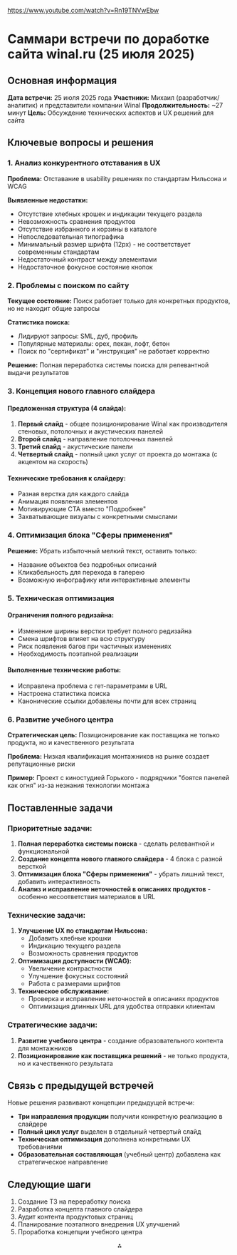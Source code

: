 https://www.youtube.com/watch?v=Rn19TNVwEbw

# Саммари встречи по доработке сайта winal.ru (25 июля 2025)

## Основная информация

**Дата встречи:** 25 июля 2025 года
**Участники:** Михаил (разработчик/аналитик) и представители компании Winal
**Продолжительность:** ~27 минут
**Цель:** Обсуждение технических аспектов и UX решений для сайта

## Ключевые вопросы и решения

### 1. Анализ конкурентного отставания в UX

**Проблема:** Отставание в usability решениях по стандартам Нильсона и WCAG

**Выявленные недостатки:**

- Отсутствие хлебных крошек и индикации текущего раздела
- Невозможность сравнения продуктов
- Отсутствие избранного и корзины в каталоге
- Непоследовательная типографика
- Минимальный размер шрифта (12px) - не соответствует современным стандартам
- Недостаточный контраст между элементами
- Недостаточное фокусное состояние кнопок


### 2. Проблемы с поиском по сайту

**Текущее состояние:** Поиск работает только для конкретных продуктов, но не находит общие запросы

**Статистика поиска:**

- Лидируют запросы: SML, дуб, профиль
- Популярные материалы: орех, пекан, лофт, бетон
- Поиск по "сертификат" и "инструкция" не работает корректно

**Решение:** Полная переработка системы поиска для релевантной выдачи результатов

### 3. Концепция нового главного слайдера

#### Предложенная структура (4 слайда):

1. **Первый слайд** - общее позиционирование Winal как производителя стеновых, потолочных и акустических панелей
2. **Второй слайд** - направление потолочных панелей
3. **Третий слайд** - акустические панели
4. **Четвертый слайд** - полный цикл услуг от проекта до монтажа (с акцентом на скорость)

#### Технические требования к слайдеру:

- Разная верстка для каждого слайда
- Анимация появления элементов
- Мотивирующие CTA вместо "Подробнее"
- Захватывающие визуалы с конкретными смыслами


### 4. Оптимизация блока "Сферы применения"

**Решение:** Убрать избыточный мелкий текст, оставить только:

- Название объектов без подробных описаний
- Кликабельность для перехода в галерею
- Возможную инфографику или интерактивные элементы


### 5. Техническая оптимизация

#### Ограничения полного редизайна:

- Изменение ширины верстки требует полного редизайна
- Смена шрифтов влияет на всю структуру
- Риск появления багов при частичных изменениях
- Необходимость поэтапной реализации


#### Выполненные технические работы:

- Исправлена проблема с гет-параметрами в URL
- Настроена статистика поиска
- Канонические ссылки добавлены почти для всех страниц


### 6. Развитие учебного центра

**Стратегическая цель:** Позиционирование как поставщика не только продукта, но и качественного результата

**Проблема:** Низкая квалификация монтажников на рынке создает репутационные риски

**Пример:** Проект с киностудией Горького - подрядчики "боятся панелей как огня" из-за незнания технологии монтажа

## Поставленные задачи

### Приоритетные задачи:

1. **Полная переработка системы поиска** - сделать релевантной и функциональной
2. **Создание концепта нового главного слайдера** - 4 блока с разной версткой
3. **Оптимизация блока "Сферы применения"** - убрать лишний текст, добавить интерактивность
4. **Анализ и исправление неточностей в описаниях продуктов** - особенно несоответствия материалов в URL

### Технические задачи:

1. **Улучшение UX по стандартам Нильсона:**
    - Добавить хлебные крошки
    - Индикацию текущего раздела
    - Возможность сравнения продуктов
2. **Оптимизация доступности (WCAG):**
    - Увеличение контрастности
    - Улучшение фокусных состояний
    - Работа с размерами шрифтов
3. **Техническое обслуживание:**
    - Проверка и исправление неточностей в описаниях продуктов
    - Оптимизация длинных URL для удобства отправки клиентам

### Стратегические задачи:

1. **Развитие учебного центра** - создание образовательного контента для монтажников
2. **Позиционирование как поставщика решений** - не только продукта, но и качественного результата

## Связь с предыдущей встречей

Новые решения развивают концепции предыдущей встречи:

- **Три направления продукции** получили конкретную реализацию в слайдере
- **Полный цикл услуг** выделен в отдельный четвертый слайд
- **Техническая оптимизация** дополнена конкретными UX требованиями
- **Образовательная составляющая** (учебный центр) добавлена как стратегическое направление


## Следующие шаги

1. Создание ТЗ на переработку поиска
2. Разработка концепта главного слайдера
3. Аудит контента продуктовых страниц
4. Планирование поэтапного внедрения UX улучшений
5. Проработка концепции учебного центра

<div style="text-align: center">⁂</div>

[^1]: vstrecha-winal-2507.txt

[^2]: https://www.samara.kp.ru/daily/27729/5118845/

[^3]: https://vk.com/iamdriftking

[^4]: http://otolar-centre.ru

[^5]: https://click.ru/news.785.html

[^6]: https://stadium.ru/news/19-04-2025-voleibol-chempionat-rossii-2025-pari-superliga-jenschini-final-19-aprelya-dinamo-ak-bars-lokomotiv-kaliningrad-pryamaya-videotranslyatsiya

[^7]: https://tagline.ru/everest/cases/korporativniy-sayt-dlya-unigreen-energy/

[^8]: https://ru.pinterest.com/frpnoo/главный-экран-сайта/

